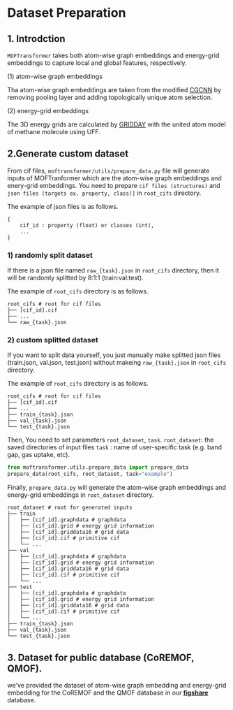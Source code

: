 # Dataset Preparation

## 1. Introdction

`MOFTransformer` takes both atom-wise graph embeddings and energy-grid embeddings to capture local and global features,
respectively.

(1) atom-wise graph embeddings

Tha atom-wise graph embeddings are taken from the modified [CGCNN](https://github.com/txie-93/cgcnn.git) by removing pooling layer and adding topologically unique
atom selection.

(2) energy-grid embeddings

The 3D energy grids are calculated by [GRIDDAY](https://github.com/Sangwon91/GRIDAY.git) with the united atom model of
methane molecule using UFF.

## 2.Generate custom dataset

From cif files, `moftransformer/utils/prepare_data.py` file will generate inputs of MOFTranformer which are the atom-wise graph embeddings and
enery-grid embeddings.
You need to prepare `cif files (structures)` and `json files (targets ex. property, class)]` in `root_cifs` directory.

The example of json files is as follows.
```
{ 
    cif_id : property (float) or classes (int),
    ...
}
```

### 1) randomly split dataset
If there is a json file named `raw_{task}.json` in `root_cifs` directory, then it will be randomly splitted by 8:1:1 (train:val:test). 

The example of `root_cifs` directory is as follows.

    root_cifs # root for cif files
    ├── [cif_id].cif
    ├── ...
    └── raw_{task}.json

### 2) custom splitted dataset
If you want to split data yourself, you just manually make splitted json files (train.json, val.json, test.json) without makeing `raw_{task}.json` in `root_cifs` directory.

The example of `root_cifs` directory is as follows.

    root_cifs # root for cif files
    ├── [cif_id].cif
    ├── ...
    ├── train_{task}.json
    ├── val_{task}.json
    └── test_{task}.json

Then, You need to set parameters `root_dataset`, `task`.
`root_dataset`: the saved directories of input files
`task` : name of user-specific task (e.g. band gap, gas uptake, etc).

```python
from moftransformer.utils.prepare_data import prepare_data
prepare_data(root_cifs, root_dataset, task="example") 
```

Finally, `prepare_data.py` will generate the atom-wise graph embeddings and energy-grid embeddings in `root_dataset`
directory.

    root_dataset # root for generated inputs 
    ├── train
    │   ├── [cif_id].graphdata # graphdata
    │   ├── [cif_id].grid # energy grid information
    │   ├── [cif_id].griddata16 # grid data
    │   ├── [cif_id].cif # primitive cif
    │   └── ...
    ├── val
    │   ├── [cif_id].graphdata # graphdata
    │   ├── [cif_id].grid # energy grid information
    │   ├── [cif_id].griddata16 # grid data
    │   ├── [cif_id].cif # primitive cif
    │   └── ...
    ├── test    
    │   ├── [cif_id].graphdata # graphdata
    │   ├── [cif_id].grid # energy grid information
    │   ├── [cif_id].griddata16 # grid data
    │   ├── [cif_id].cif # primitive cif
    │   └── ...
    ├── train_{task}.json
    ├── val_{task}.json
    └── test_{task}.json

## 3. Dataset for public database (CoREMOF, QMOF).

we've provided the dataset of atom-wise graph embedding and energy-grid embedding for the CoREMOF and the QMOF database
in our [**figshare**](https://figshare.com/articles/dataset/MOFTransformer/21155506) database.

